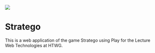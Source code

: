 [<img src="https://img.shields.io/travis/playframework/play-scala-starter-example.svg"/>](https://travis-ci.org/playframework/play-scala-starter-example)

# Stratego

This is a web application of the game Stratego using Play for the Lecture Web Technologies at HTWG.
